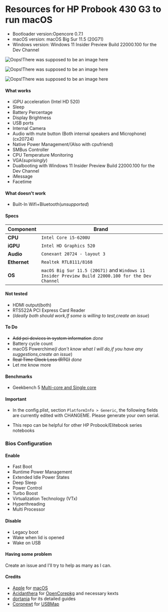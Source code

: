 Resources for HP Probook 430 G3 to run macOS
============================================

- Bootloader version:Opencore 0.7.1
- macOS version: macOS Big Sur 11.5 (20G71)
- Windows version: Windows 11 Insider Preview Build 22000.100 for the Dev Channel

![Oops!There was supposed to be an image here](https://i.imgur.com/myBY4Qe.png)

![Oops!There was supposed to be an image here](https://i.imgur.com/LjHbbeC.png)

![Oops!There was supposed to be an image here](https://user-images.githubusercontent.com/84245065/119499872-c8600200-bd84-11eb-8485-282e9efa092c.png)


#### What works
- iGPU acceleration (Intel HD 520)
- Sleep
- Battery Percentage
- Display Brightness
- USB ports
- Internal Camera
- Audio with mute button (Both internal speakers and Microphone) (cx20724)
- Native Power Management/(Also with cpufriend)
- SMBus Controller
- CPU Temperature Monitoring
- VGA(*suprisingly*)
- Dualbooting with Windows 11 Insider Preview Build 22000.100 for the Dev Channel
- iMessage
- Facetime

#### What doesn't work
- Built-In Wifi+Bluetooth(*unsupported*)

#### Specs

| Component      | Brand                                                            |
|----------------|------------------------------------------------------------------|
| **CPU**        | `Intel Core i5-6200U ` |   
| **iGPU**       | `Intel HD Graphics 520 `                                         |
| **Audio**      | `Conexant 20724 - layout 3`                                      |
| **Ethernet**   | `Realtek RTL8111/8168`                                           |
| **OS**         | `macOS Big Sur 11.5 (20G71)` and `Windows 11 Insider Preview Build 22000.100 for the Dev Channel`|

#### Not tested
- HDMI output(both)
- RTS522A PCI Express Card Reader
- (*Ideally both should work,If some is willing to test,create an issue*)

#### To Do
- ~~Add pci devices in system information~~  *done*
- Battery cycle count
- macOS Powerchime(*I don't know what I will do,if you have any suggestions,create an issue*)
- ~~Real Time Clock Loss (RTC)~~ *done*
- Let me know more

#### Benchmarks
- Geekbench 5 [Multi-core and Single core](https://browser.geekbench.com/v5/cpu/8013906)

#### Important
- In the config.plist, section `PlatformInfo > Generic`, the following fields are currently edited with CHANGEME. Please generate your own serial. 

- This repo can be helpful for other HP Probook/Elitebook series notebooks
 
### Bios Configuration


#### Enable

- Fast Boot
- Runtime Power Management
- Extended Idle Power States
- Deep Sleep
- Power Control
- Turbo Boost
- Virtualization Technology (VTx)
- Hyperthreading
- Multi Processor

 #### Disable
 
- Legacy boot
- Wake when lid is opened
- Wake on USB

#### Having some problem
Create an issue and I'll try to help as many as I can.

#### Credits
- [Apple](https://apple.com) for [macOS](https://www.apple.com/macos/big-sur/)
- [Acidanthera](https://github.com/Acidanthera) for [OpenCorepkg](https://github.com/acidanthera/OpenCorePkg) and necessary kexts
- [dortania](https://github.com/dortania) for its detailed guides
- [Corpnewt](https://github.com/CorpNewt) for [USBMap](https://github.com/corpnewt/USBMap)
